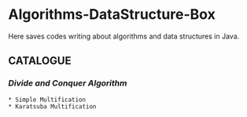 # Algorithms-DataStructure-Box
Here saves codes writing about algorithms and data structures in Java.  
 
## CATALOGUE
### ***Divide and Conquer Algorithm***
    * Simple Multification
    * Karatsuba Multification
